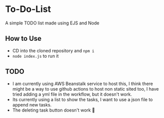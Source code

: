 # To-Do-List
A simple TODO list made using EJS and Node
## How to Use
- CD into the cloned repository and `npm i`
- `node index.js` to run it 
## TODO
- I am currently using AWS Beanstalk service to host this, I think there might be a way to use github actions to host non static sited too, I have tried adding a yml file in the workflow, but it doesn't work.
- Its currently using a list to show the tasks, I want to use a json file to append new tasks.
- The deleting task button doesn't work 😬
